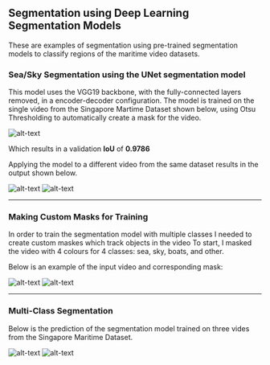 ## Segmentation using Deep Learning Segmentation Models
These are examples of segmentation using pre-trained segmentation models to classify regions of the maritime video datasets. 


### Sea/Sky Segmentation using the UNet segmentation model
This model uses the VGG19 backbone, with the fully-connected layers removed, in a encoder-decoder configuration. 
The model is trained on the single video from the Singapore Martime Dataset shown below, using Otsu Thresholding to automatically create a mask for the video.

![alt-text](https://imgur.com/wYsIsUL.gif)

Which results in a validation **IoU** of **0.9786**

Applying the model to a different video from the same dataset results in the output shown below. 

![alt-text](https://imgur.com/uEh7f1l.gif)
![alt-text](https://imgur.com/saZPeYE.gif)

---

### Making Custom Masks for Training
In order to train the segmentation model with multiple classes I needed to create custom maskes which track objects in the video
To start, I masked the video with 4 colours for 4 classes: sea, sky, boats, and other. 

Below is an example of the input video and corresponding mask:

![alt-text](https://imgur.com/Xwwb5k5.gif)
![alt-text](https://imgur.com/ha89aAs.gif)

---

### Multi-Class Segmentation 
Below is the prediction of the segmentation model trained on three vides from the Singapore Maritime Dataset. 

![alt-text](https://imgur.com/zdTul7T.gif)
![alt-text](https://imgur.com/6MKg1Lz.gif)
